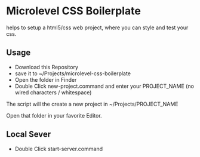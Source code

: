 # Microlevel CSS Boilerplate

helps to setup a html5/css web project, where you can style and test your css.

## Usage
- Download this Repository
- save it to ~/Projects/microlevel-css-boilerplate
- Open the folder in Finder
- Double Click new-project.command and enter your PROJECT_NAME (no wired characters / whitespace)

The script will the create a new project in ~/Projects/PROJECT_NAME

Open that folder in your favorite Editor.

## Local Sever
- Double Click start-server.command
